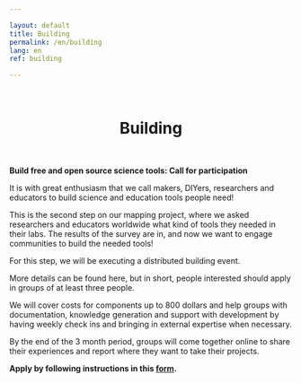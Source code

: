 ```yaml
---

layout: default
title: Building
permalink: /en/building
lang: en
ref: building

---
```


<br>
  <center>
    <h1> Building </h1>  
  </center>
<br>

**Build free and open source science tools: Call for participation**

It is with great enthusiasm that we call makers, DIYers, researchers and educators to build science and education tools people need!

This is the second step on our mapping project, where we asked researchers and educators worldwide what kind of tools they needed in their labs. The results of the survey are in, and now we want to engage communities to build the needed tools!

For this step, we will be executing a distributed building event.

More details can be found here, but in short, people interested should apply in groups of at least three people.

We will cover costs for components up to 800 dollars and help groups with documentation, knowledge generation and support with development by having weekly check ins and bringing in external expertise when necessary.

By the end of the 3 month period, groups will come together online to share their experiences and report where they want to take their projects.

**Apply by following instructions in this [form](http://ec2-3-17-144-2.us-east-2.compute.amazonaws.com/index.php/148539?newtest=Y&lang=en).**
